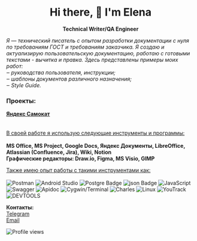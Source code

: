 <h1 align='center'>
Hi there, 👋 I'm Elena
</h1>
<p align='center'>
  <B>Technical Writer/QA Engineer</B>
</p>

<i>
Я — технический писатель с опытом разработки документации с нуля по требованиям ГОСТ и требованиям заказчика. Я создаю и актуализирую пользовательскую документацию, работаю с готовыми текстами - вычитка и правка. Здесь представлены примеры моих работ:<br />
‒	руководства пользователя, инструкции;<br />
‒	шаблоны документов различного назначения;<br />
‒	Style Guide.<br />
</i>


### Проекты:
**[Яндекс Самокат](https://github.com/Shvarikova-Elena/Yandex.Scooter)**<br />
<br />
<br />
<ins>В своей работе я использую следующие инструменты и программы:</ins><br />
<br />
**MS Office, MS Project, Google Docs, Яндекс Документы, LibreOffice, Atlassian (Confluence, Jira), Wiki, Notion**<br />
**Графические редакторы: Draw.io, Figma, MS Visio, GIMP**


<ins>Также имею опыт работы с такими инструментами как:</ins><br />
<br />
<img src="https://img.shields.io/badge/Postman-FF6C37?style=for-the-badge&logo=Postman&logoColor=white" alt="Postman"/> 
<img src="https://img.shields.io/badge/Android%20Studio-3DDC84?style=for-the-badge&logo=Android%20Studio&logoColor=white" alt="Android Studio"/>
<img src="https://img.shields.io/badge/PostgreSQL-316192?style=for-the-badge&logo=postgresql&logoColor=white" alt="Postgre Badge"/>
<img src="https://img.shields.io/badge/json-5E5C5C?style=for-the-badge&logo=json&logoColor=white" alt="json Badge"/>
<img src="https://img.shields.io/badge/JavaScript-F7DF1E?style=for-the-badge&logo=JavaScript&logoColor=white" alt="JavaScript"/>
<img src="https://img.shields.io/badge/Swagger-85EA2D?style=for-the-badge&logo=Swagger&logoColor=white" alt="Swagger"/>
<img src="https://img.shields.io/badge/Apidoc-blue?style=for-the-badge&logo=Apidoc&logoColor=white" alt="Apidoc"/>
<img src="https://img.shields.io/badge/Cygwin/Terminal-4D4D4D?style=for-the-badge&logo=Cygwin/Terminal&logoColor=white" alt="Cygwin/Terminal"/>
<img src="https://img.shields.io/badge/Charles-blue?style=for-the-badge&logo=Charles&logoColor=white" alt="Charles"/>
<img src="https://img.shields.io/badge/Linux-FCC624?style=for-the-badge&logo=linux&logoColor=black" alt="Linux"/>
<img src="https://img.shields.io/badge/YouTrack-gray?style=for-the-badge&logo=YouTrack&logoColor=white" alt="YouTrack"/>
<img src="https://img.shields.io/badge/DEVTOOLS-blue?style=for-the-badge&logo=DEVTOOLS&logoColor=white" alt="DEVTOOLS"/>



**Контакты:** <br />
[Telegram](https://t.me/Elena_Shvarikova)<br />
[Email](mailto:elena.shvarikova@yandex.ru)<br />


![Profile views](https://komarev.com/ghpvc/?username=Shvarikova-Elena&color=red)
